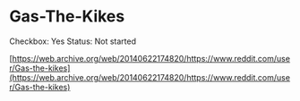 # Gas-The-Kikes

Checkbox: Yes
Status: Not started

[https://web.archive.org/web/20140622174820/https://www.reddit.com/user/Gas-the-kikes](https://web.archive.org/web/20140622174820/https://www.reddit.com/user/Gas-the-kikes)